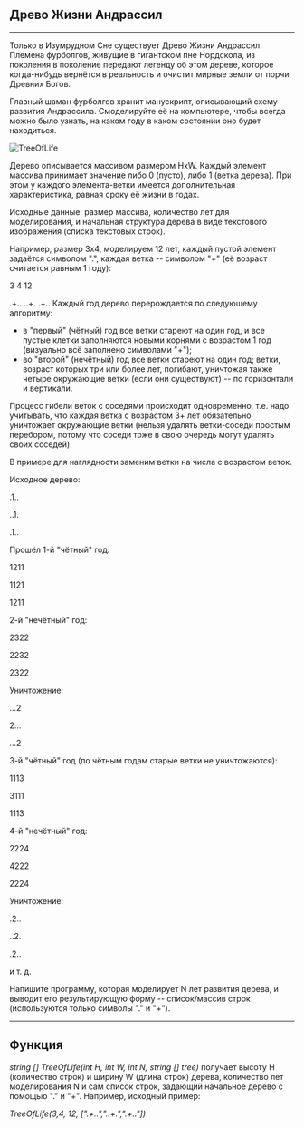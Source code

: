 
## Древо Жизни Андрассил
____
Только в Изумрудном Сне существует Древо Жизни Андрассил. Племена фурболгов, живущие в гигантском пне Нордскола, из поколения в поколение передают легенду об этом дереве, которое когда-нибудь вернётся в реальность и очистит мирные земли от порчи Древних Богов.

Главный шаман фурболгов хранит манускрипт, описывающий схему развития Андрассила. Смоделируйте её на компьютере, чтобы всегда можно было узнать, на каком году в каком состоянии оно будет находиться.

![TreeOfLife](github.com/ittkirsan/lessons-survivor/blob/main/tree.jpg)

Дерево описывается массивом размером HxW. Каждый элемент массива принимает значение либо 0 (пусто), либо 1 (ветка дерева). При этом у каждого элемента-ветки имеется дополнительная характеристика, равная сроку её жизни в годах.

Исходные данные: размер массива, количество лет для моделирования, и начальная структура дерева в виде текстового изображения (списка текстовых строк).

Например, размер 3x4, моделируем 12 лет, каждый пустой элемент задаётся символом ".", каждая ветка -- символом "+" (её возраст считается равным 1 году):

3 4 12

.+..
..+.
.+..
Каждый год дерево перерождается по следующему алгоритму:
- в "первый" (чётный) год все ветки стареют на один год, и все пустые клетки заполняются новыми корнями с возрастом 1 год (визуально всё заполнено символами "+");
- во "второй" (нечётный) год все ветки стареют на один год; ветки, возраст которых три или более лет, погибают, уничтожая также четыре окружающие ветки (если они существуют) -- по горизонтали и вертикали.

Процесс гибели веток с соседями происходит одновременно, т.е. надо учитывать, что каждая ветка с возрастом 3+ лет обязательно уничтожает окружающие ветки (нельзя удалять ветки-соседи простым перебором, потому что соседи тоже в свою очередь могут удалять своих соседей).

В примере для наглядности заменим ветки на числа с возрастом веток.

Исходное дерево:

.1..

..1.

.1..

Прошёл 1-й "чётный" год:

1211

1121

1211  

2-й "нечётный" год:

2322

2232

2322

Уничтожение:

...2

2...

...2

3-й "чётный" год (по чётным годам старые ветки не уничтожаются):

1113

3111

1113

4-й "нечётный" год:

2224

4222

2224

Уничтожение:

.2..

..2.

.2..

и т. д.

Напишите программу, которая моделирует N лет развития дерева, и выводит его результирующую форму -- список/массив строк (используются только символы "." и "+").
____
## Функция

*string [] TreeOfLife(int H, int W, int N, string [] tree)*
получает высоту H (количество строк) и ширину W (длина строк) дерева, количество лет моделирования N и сам список строк, задающий начальное дерево с помощью "." и "+".
Например, исходный пример:

*TreeOfLife(3,4, 12, [".+..","..+.",".+.."])* 
